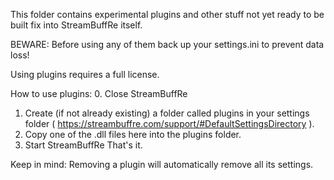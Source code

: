 This folder contains experimental plugins and other stuff not yet ready to be built fix into StreamBuffRe itself.

BEWARE: Before using any of them back up your settings.ini to prevent data loss!


Using plugins requires a full license.


How to use plugins:
0. Close StreamBuffRe
1. Create (if not already existing) a folder called plugins in your settings folder ( https://streambuffre.com/support/#DefaultSettingsDirectory ).
2. Copy one of the .dll files here into the plugins folder.
3. Start StreamBuffRe
That's it.

Keep in mind: Removing a plugin will automatically remove all its settings.
